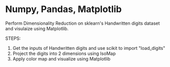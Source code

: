 # Numpy, Pandas, Matplotlib

Perform Dimensionality Reduction on sklearn's Handwritten digits dataset and visulaize using Matplotlib.

STEPS:
1. Get the inputs of Handwritten digits and use scikit to import "load_digits"
2. Project the digits into 2 dimensions using IsoMap
3. Apply color map and visualize using Matplotlib
